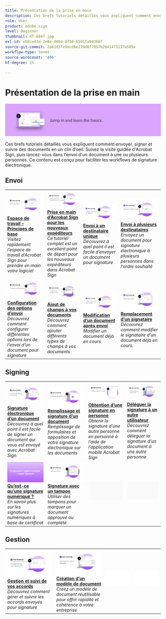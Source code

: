 ```yaml
---
title: Présentation de la prise en main
description: Ces brefs tutoriels détaillés vous expliquent comment envoyer, signer et suivre des documents en un clin d’oeil
role: User
product: adobe sign
level: Beginner
thumbnail: KT-6847.jpg
exl-id: e58ce43d-2e8e-4804-8f30-6591fa943607
source-git-commit: 2a81d3fe9dcdbe239d6f7957b2641473137a585e
workflow-type: tm+mt
source-wordcount: '406'
ht-degree: 1%

---
```


# Présentation de la prise en main

![Image de prise en main Sign](../assets/Hero-GettingStarted.png)

Ces brefs tutoriels détaillés vous expliquent comment envoyer, signer et suivre des documents en un clin d’oeil. Suivez la visite guidée d&#39;Acrobat Sign, puis lancez-vous dans l&#39;envoi d&#39;un document à une ou plusieurs personnes. Ce contenu est conçu pour faciliter les workflows de signature électronique.

## Envoi

<table style="table-layout:fixed">
<tr>
 <td>
    <a href="quick-tour.md">
      <img alt="Espace de travail – Principes de base" src="../assets/workspace_1280.png" />
    </a>
    <div>
    <a href="quick-tour.md"><strong>Espace de travail – Principes de base</strong></a>
    </div>
    <em>Visitez rapidement l’espace de travail d’Acrobat Sign pour prendre en main votre logiciel</em>
    <br>
  </td>
  <td>
    <a href="new-sender.md">
      <img alt="Prise en main d’Acrobat Sign pour les nouveaux expéditeurs" src="../assets/gettingstartednew.png" />
    </a>
    <div>
    <a href="new-sender.md"><strong>Prise en main d’Acrobat Sign pour les nouveaux expéditeurs</strong></a>
    </div>
    <em>Ce tutoriel complet est un excellent point de départ pour les nouveaux expéditeurs dans Acrobat Sign</em>
    <br>
  </td>
  <td>
    <a href="send-to-single-recipient.md">
      <img alt="Envoi à un destinataire unique" src="../assets/Send-to-single-recipient.png" />
    </a>
    <div>
    <a href="send-to-single-recipient.md"><strong>Envoi à un destinataire unique</strong></a>
    </div>
    <em>Découvrez à quel point il est facile d’envoyer un document pour signature</em>
    <br>
  </td>
  <td>
    <a href="send-to-multiple-recipients.md">
      <img alt="Envoi à plusieurs destinataires" src="../assets/Sending-to-multiple-recipients.png" />
    </a>
    <div>
    <a href="send-to-multiple-recipients.md"><strong>Envoi à plusieurs destinataires</strong></a>
    </div>
    <em>Envoyez un document pour signature électronique à plusieurs personnes dans l'ordre souhaité</em>
    <br>
  </td>
</tr>
<tr>
  <td>
    <a href="sending-options.md">
      <img alt="Configuration des options d’envoi" src="../assets/Sendingoptions.png" />
    </a>
    <div>
    <a href="sending-options.md"><strong>Configuration des options d’envoi</strong></a>
    </div>
    <em>Découvrez comment configurer différentes options lors de l’envoi d’un document pour signature</em>
    <br>
  </td>
  <td>
    <a href="adding-fields.md">
      <img alt="Ajout de champs à vos documents" src="../assets/AddingFields.png" />
    </a>
    <div>
    <a href="adding-fields.md"><strong>Ajout de champs à vos documents</strong></a>
    </div>
    <em>Découvrez comment ajouter différents types de champs à vos documents</em>
    <br>
  </td>
  <td>
    <a href="modify-in-flight.md">
      <img alt="Modification d’un document après envoi" src="../assets/Modifying-sending.png" />
    </a>
    <div>
    <a href="modify-in-flight.md"><strong>Modification d’un document après envoi</strong></a>
    </div>
    <em>Modifier un document déjà en cours</em>
    <br>
  </td>
  <td>
    <a href="replace-signer.md">
      <img alt="Remplacement d’un signataire" src="../assets/replace-signer.png" />
    </a>
    <div>
    <a href="replace-signer.md"><strong>Remplacement d’un signataire</strong></a>
    </div>
    <em>Découvrez comment modifier le signataire d’un document déjà en cours.</em>
     <br>
  </td>
</tr>
</table>

## Signing

<table style="table-layout:fixed">
<tr>
  <td>
    <a href="electronically-sign-a-document.md">
      <img alt="Signature électronique d’un document" src="../assets/Electronically-sign.png" />
    </a>
    <div>
    <a href="electronically-sign-a-document.md"><strong>Signature électronique d’un document</strong></a>
    </div>
    <em>Découvrez à quel point il est facile de signer un document qui vous est envoyé avec Acrobat Sign</em>
    <br>
  </td>
  <td>
    <a href="fill-and-sign.md">
      <img alt="Remplissage et signature d’un document" src="../assets/FillandSign.png" />
    </a>
    <div>
    <a href="fill-and-sign.md"><strong>Remplissage et signature d’un document</strong></a>
    </div>
    <em>Remplissage de formulaires et apposition de votre signature électronique sur les documents</em>
    <br>
  </td>
  <td>
    <a href="sign-in-person.md">
      <img alt="Obtention d’une signature en personne" src="../assets/In-person.png" />
    </a>
    <div>
    <a href="sign-in-person.md"><strong>Obtention d’une signature en personne</strong></a>
    </div>
    <em>Obtenir la signature d’une autre personne en personne à l’aide de l’application mobile Acrobat Sign</em>
    <br>
  </td>
  <td>
    <a href="delegate-signing.md">
      <img alt="Déléguer la signature à un autre utilisateur" src="../assets/Delegatesigning.png" />
    </a>
    <div>
    <a href="delegate-signing.md"><strong>Déléguer la signature à un autre utilisateur</strong></a>
    </div>
    <em>Découvrez comment déléguer la signature d’un document à une autre personne</em>
    <br>
  </td>
</tr>
<tr>
  <td>
    <a href="sign-with-a-digital-signature.md">
      <img alt="Qu’est-ce qu’une signature numérique ?" src="../assets/Whatisdigsig_1280.jpg" />
    </a>
    <div>
    <a href="sign-with-a-digital-signature.md"><strong>Qu’est-ce qu’une signature numérique ?</strong></a>
    </div>
    <em>En savoir plus sur les signatures numériques à base de certificat</em>
    <br>
  </td>
  <td>
    <a href="sign-with-a-stamp.md">
      <img alt="Signature avec un tampon" src="../assets/Stamp.png" />
    </a>
    <div>
    <a href="sign-with-a-stamp.md"><strong>Signature avec un tampon</strong></a>
    </div>
    <em>Utiliser des tampons pour marquer un document approuvé ou complété</em>
     <br>
  </td> 
 <td>
    <img alt="Espaceur" src="../assets/Grayspacer.png" />
    <div>
    <br>
  </td>
  <td>
    <img alt="Espaceur" src="../assets/Grayspacer.png" />
    <div>
    <br>
  </td>
</tr>  
</table>

## Gestion

<table style="table-layout:fixed">
<tr>
  <td>
    <a href="manage-and-track.md">
      <img alt="Gestion et suivi de vos accords" src="../assets/Manage_1280.png" />
    </a>
    <div>
    <a href="manage-and-track.md"><strong>Gestion et suivi de vos accords</strong></a>
    </div>
    <em>Découvrez comment gérer et suivre les accords envoyés pour signature</em>
    <br>
  </td>
  <td>
    <a href="../sign-advanced-users/create-a-template.md">
      <img alt="Création d’un modèle de document" src="../assets/Template.png" />
    </a>
    <div>
    <a href="../sign-advanced-users/create-a-template.md"><strong>Création d’un modèle de document</strong></a>
    </div>
    <em>Créez un modèle de document réutilisable pour offrir rapidité et cohérence à votre entreprise</em>
    <br>
  </td>
  <td>
    <img alt="Espaceur" src="../assets/Whitespacer.png" />
    <div>
    <br>
  </td>
  <td>
    <img alt="Espaceur" src="../assets/Whitespacer.png" />
    <div>
    <br>
  </td>
</tr>
</table>

